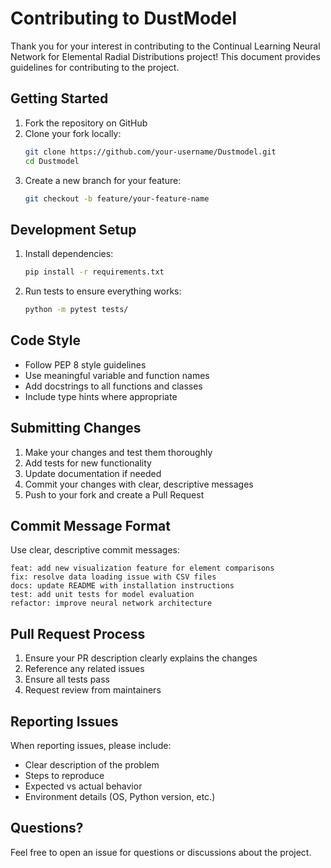 # Contributing to DustModel

Thank you for your interest in contributing to the Continual Learning Neural Network for Elemental Radial Distributions project! This document provides guidelines for contributing to the project.

## Getting Started

1. Fork the repository on GitHub
2. Clone your fork locally:
   ```bash
   git clone https://github.com/your-username/Dustmodel.git
   cd Dustmodel
   ```
3. Create a new branch for your feature:
   ```bash
   git checkout -b feature/your-feature-name
   ```

## Development Setup

1. Install dependencies:
   ```bash
   pip install -r requirements.txt
   ```

2. Run tests to ensure everything works:
   ```bash
   python -m pytest tests/
   ```

## Code Style

- Follow PEP 8 style guidelines
- Use meaningful variable and function names
- Add docstrings to all functions and classes
- Include type hints where appropriate

## Submitting Changes

1. Make your changes and test them thoroughly
2. Add tests for new functionality
3. Update documentation if needed
4. Commit your changes with clear, descriptive messages
5. Push to your fork and create a Pull Request

## Commit Message Format

Use clear, descriptive commit messages:

```
feat: add new visualization feature for element comparisons
fix: resolve data loading issue with CSV files
docs: update README with installation instructions
test: add unit tests for model evaluation
refactor: improve neural network architecture
```

## Pull Request Process

1. Ensure your PR description clearly explains the changes
2. Reference any related issues
3. Ensure all tests pass
4. Request review from maintainers

## Reporting Issues

When reporting issues, please include:
- Clear description of the problem
- Steps to reproduce
- Expected vs actual behavior
- Environment details (OS, Python version, etc.)

## Questions?

Feel free to open an issue for questions or discussions about the project.
